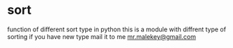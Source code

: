 # sort
function of different sort type in python
this is a module with diffrent type of sorting if you have new type mail it to me
mr.malekey@gmail.com
